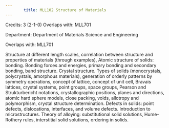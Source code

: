 ```yaml
---
        title: MLL102 Structure of Materials
---
```

Credits: 3 (2-1-0) Overlaps with: MLL701

Department: Department of Materials Science and Engineering

Overlaps with: MLL701

Structure at different length scales, correlation between structure and properties of materials (through examples), Atomic structure of solids: bonding. Bonding forces and energies, primary bonding and secondary bonding, band structure. Crystal structure. Types of solids (monocrystals, polycrystals, amorphous materials), generation of orderly patterns by symmetry operations, concept of lattice, concept of unit cell, Bravais lattices, crystal systems, point groups, space groups, Pearson and Strukturbericht notations, crystallographic positions, planes and directions, atomic hard sphere models, close packing, voids, allotropy and polymorphism, crystal structure determination. Defects in solids: point defects, dislocations, interfaces, and volume defects. Introduction to microstructures. Theory of alloying: substitutional solid solutions, Hume-Rothery rules, interstitial solid solutions, ordering in solids.